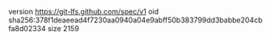 version https://git-lfs.github.com/spec/v1
oid sha256:378f1deaeead4f7230aa0940a04e9abff50b383799dd3babbe204cbfa8d02334
size 2159
